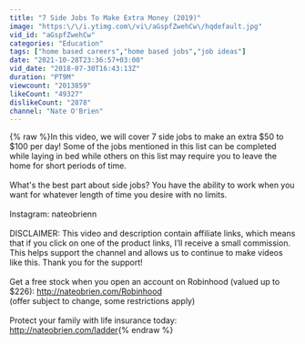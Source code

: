 ```yaml
---
title: "7 Side Jobs To Make Extra Money (2019)"
image: "https:\/\/i.ytimg.com\/vi\/aGspfZwehCw\/hqdefault.jpg"
vid_id: "aGspfZwehCw"
categories: "Education"
tags: ["home based careers","home based jobs","job ideas"]
date: "2021-10-28T23:36:57+03:00"
vid_date: "2018-07-30T16:43:13Z"
duration: "PT9M"
viewcount: "2013859"
likeCount: "49327"
dislikeCount: "2878"
channel: "Nate O'Brien"
---
```

{% raw %}In this video, we will cover 7 side jobs to make an extra $50 to $100 per day! Some of the jobs mentioned in this list can be completed while laying in bed while others on this list may require you to leave the home for short periods of time. <br /><br />What's the best part about side jobs? You have the ability to work when you want for whatever length of time you desire with no limits. <br /><br />Instagram: nateobrienn<br /><br />DISCLAIMER: This video and description contain affiliate links, which means that if you click on one of the product links, I’ll receive a small commission. This helps support the channel and allows us to continue to make videos like this. Thank you for the support!<br /><br />Get a free stock when you open an account on Robinhood (valued up to $226): <a rel="nofollow" target="blank" href="http://nateobrien.com/Robinhood">http://nateobrien.com/Robinhood</a><br />(offer subject to change, some restrictions apply)<br /><br />Protect your family with life insurance today: <a rel="nofollow" target="blank" href="http://nateobrien.com/ladder">http://nateobrien.com/ladder</a>{% endraw %}
